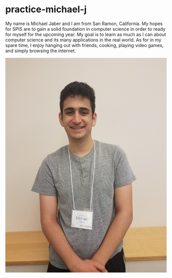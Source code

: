 # practice-michael-j

My name is Michael Jaber and I am from San Ramon, California. My hopes for SPIS are to gain a solid foundation in computer science in order to ready for myself for the upcoming year. My goal is to learn as much as I can about computer science and its many applications in the real world. As for in my spare time, I enjoy hanging out with friends, cooking, playing video games, and simply browsing the internet. 

![me](michael-j.jpg)
